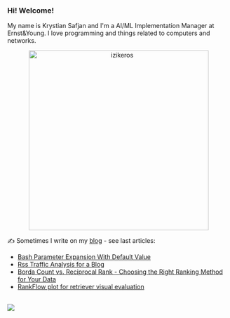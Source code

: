 ### Hi! Welcome!

<!-- INTRO -->
<p>My name is Krystian Safjan and I'm a AI/ML Implementation Manager at Ernst&Young. I love programming and things related to computers and networks.</p>

<!-- TECHNOLOGIES AND STATS -->
<center>
<!-- <p><img align="left" src="https://github-readme-stats.vercel.app/api/top-langs?username=izikeros&show_icons=true&locale=en&layout=compact" alt="izikeros" /></p> -->

<p>&nbsp;<img align="center" src="https://github-readme-stats.vercel.app/api?username=izikeros&count_private=true&show_icons=true" alt="izikeros" width="410" /></p>
</center>

<!-- MY WRITINGS -->
✍️ Sometimes I write on my [blog](http://safjan.com) - see last articles:
<!-- BLOG-POST-LIST:START -->
- [Bash Parameter Expansion With Default Value](https://www.safjan.com/bash-parameter-expansion-with-default-value/)
- [Rss Traffic Analysis for a Blog](https://www.safjan.com/rss-traffic-analysis-for-a-blog/)
- [Borda Count vs. Reciprocal Rank - Choosing the Right Ranking Method for Your Data](https://www.safjan.com/borda-count-vs-reciprocal-rank/)
- [RankFlow plot for retriever visual evaluation](https://www.safjan.com/rankflow-plot-for-retriever-visual-evaluation/)
<!-- BLOG-POST-LIST:END -->

<!-- TROPHY -->
<br />
<img src="https://github-profile-trophy.vercel.app/?username=izikeros&theme=nord&no-frame=true&margin-w=10&column=7" />
